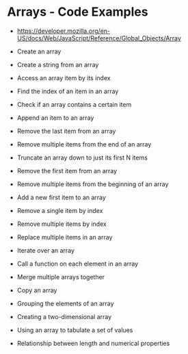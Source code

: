 # Arrays - Code Examples

* <https://developer.mozilla.org/en-US/docs/Web/JavaScript/Reference/Global_Objects/Array>

* Create an array
* Create a string from an array
* Access an array item by its index
* Find the index of an item in an array
* Check if an array contains a certain item
* Append an item to an array
* Remove the last item from an array
* Remove multiple items from the end of an array
* Truncate an array down to just its first N items
* Remove the first item from an array
* Remove multiple items from the beginning of an array
* Add a new first item to an array
* Remove a single item by index
* Remove multiple items by index
* Replace multiple items in an array
* Iterate over an array
* Call a function on each element in an array
* Merge multiple arrays together
* Copy an array
* Grouping the elements of an array
* Creating a two-dimensional array
* Using an array to tabulate a set of values
* Relationship between length and numerical properties